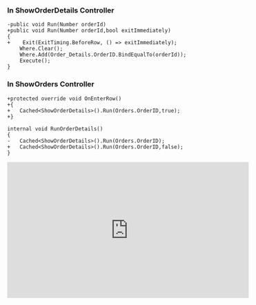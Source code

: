 ﻿### In ShowOrderDetails Controller
```csdiff
-public void Run(Number orderId)
+public void Run(Number orderId,bool exitImmediately)
{
+    Exit(ExitTiming.BeforeRow, () => exitImmediately);
    Where.Clear();
    Where.Add(Order_Details.OrderID.BindEqualTo(orderId));
    Execute();
}
```

### In ShowOrders Controller
```csdiff
+protected override void OnEnterRow()
+{
+   Cached<ShowOrderDetails>().Run(Orders.OrderID,true);
+}

internal void RunOrderDetails()
{
-   Cached<ShowOrderDetails>().Run(Orders.OrderID);
+   Cached<ShowOrderDetails>().Run(Orders.OrderID,false);
}
```

<iframe width="560" height="315" src="https://www.youtube.com/embed/3Sb88aYW-dA?list=PL1DEQjXG2xnKZADlPXY_P61ujx3lGsP6m" frameborder="0" allowfullscreen></iframe>